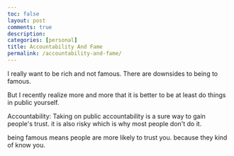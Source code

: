 ```yaml
---
toc: false
layout: post
comments: true
description:
categories: [personal]
title: Accountability And Fame
permalink: /accountability-and-fame/
---
```


I really want to be rich and not famous. There are downsides to being to famous.

But I recently realize more and more that it is better to be at least do things in public yourself.

Accountability: Taking on public accountability is a sure way to gain people's trust. it is also risky which is why most people don't do it.

being famous means people are more likely to trust you. because they kind of know you.